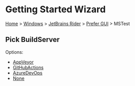 # Getting Started Wizard

[Home](/docs/wiz/readme.md) > [Windows](Windows.md) > [JetBrains Rider](Windows_Rider.md) > [Prefer GUI](Windows_Rider_Gui.md) > MSTest

## Pick BuildServer

Options:
 * [AppVeyor](Windows_Rider_Gui_MSTest_AppVeyor.md)
 * [GitHubActions](Windows_Rider_Gui_MSTest_GitHubActions.md)
 * [AzureDevOps](Windows_Rider_Gui_MSTest_AzureDevOps.md)
 * [None](Windows_Rider_Gui_MSTest_None.md)
